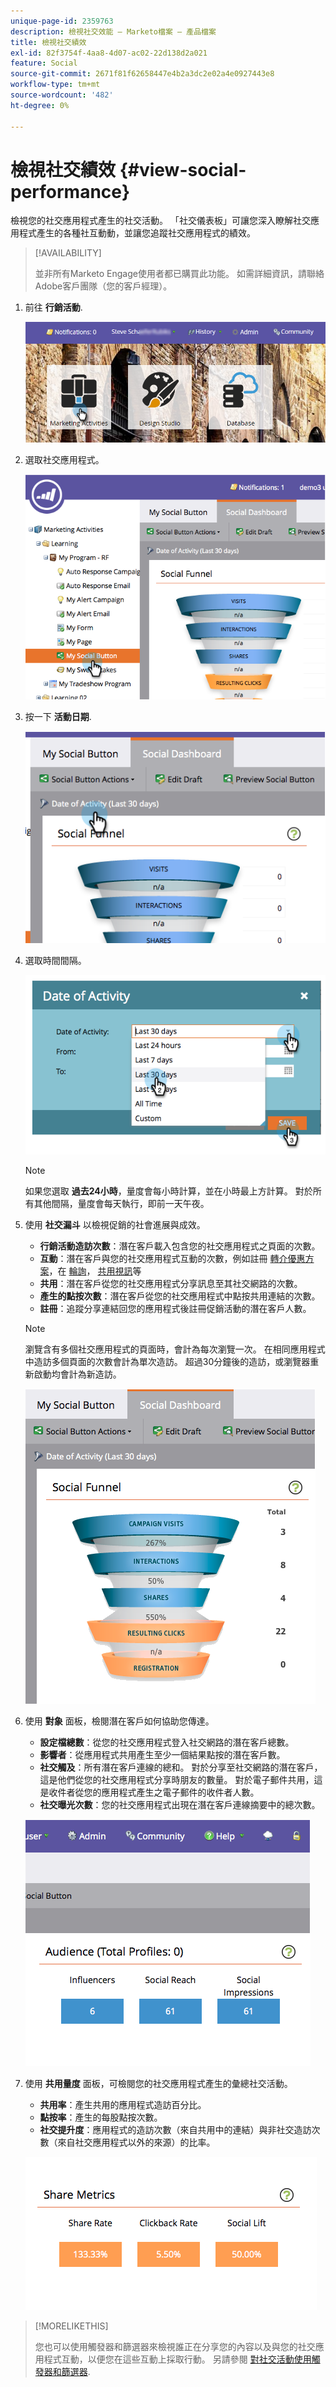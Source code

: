 ```yaml
---
unique-page-id: 2359763
description: 檢視社交效能 — Marketo檔案 — 產品檔案
title: 檢視社交績效
exl-id: 82f3754f-4aa8-4d07-ac02-22d138d2a021
feature: Social
source-git-commit: 2671f81f62658447e4b2a3dc2e02a4e0927443e8
workflow-type: tm+mt
source-wordcount: '482'
ht-degree: 0%

---
```


# 檢視社交績效 {#view-social-performance}

檢視您的社交應用程式產生的社交活動。 「社交儀表板」可讓您深入瞭解社交應用程式產生的各種社互動動，並讓您追蹤社交應用程式的績效。

>[!AVAILABILITY]
>
>並非所有Marketo Engage使用者都已購買此功能。 如需詳細資訊，請聯絡Adobe客戶團隊（您的客戶經理）。

1. 前往 **行銷活動**.

   ![](assets/login-marketing-activities.png)

1. 選取社交應用程式。

   ![](assets/image2014-9-23-17-3a10-3a13.png)

1. 按一下 **活動日期**.

   ![](assets/image2014-9-23-17-3a10-3a22.png)

1. 選取時間間隔。

   ![](assets/image2014-9-23-17-3a10-3a35.png)

   >[!NOTE]
   >
   >如果您選取 **過去24小時**，量度會每小時計算，並在小時最上方計算。 對於所有其他間隔，量度會每天執行，即前一天午夜。

1. 使用 **社交漏斗** 以檢視促銷的社會進展與成效。

   * **行銷活動造訪次數**：潛在客戶載入包含您的社交應用程式之頁面的次數。
   * **互動**：潛在客戶與您的社交應用程式互動的次數，例如註冊 [轉介優惠方案](/help/marketo/product-docs/demand-generation/social/referral-offers/create-a-referral-offer.md)，在 [輪詢](/help/marketo/product-docs/demand-generation/social/creating-a-poll/create-a-poll.md)， [共用視訊](/help/marketo/product-docs/demand-generation/landing-pages/free-form-landing-pages/add-a-video-to-a-free-form-landing-page.md)等
   * **共用**：潛在客戶從您的社交應用程式分享訊息至其社交網路的次數。
   * **產生的點按次數**：潛在客戶從您的社交應用程式中點按共用連結的次數。
   * **註冊**：追蹤分享連結回您的應用程式後註冊促銷活動的潛在客戶人數。

   >[!NOTE]
   >
   >瀏覽含有多個社交應用程式的頁面時，會計為每次瀏覽一次。 在相同應用程式中造訪多個頁面的次數會計為單次造訪。 超過30分鐘後的造訪，或瀏覽器重新啟動均會計為新造訪。

   ![](assets/image2014-9-23-17-3a11-3a16.png)

1. 使用 **對象** 面板，檢閱潛在客戶如何協助您傳達。

   * **設定檔總數**：從您的社交應用程式登入社交網路的潛在客戶總數。
   * **影響者**：從應用程式共用產生至少一個結果點按的潛在客戶數。
   * **社交觸及**：所有潛在客戶連線的總和。 對於分享至社交網路的潛在客戶，這是他們從您的社交應用程式分享時朋友的數量。 對於電子郵件共用，這是收件者從您的應用程式產生之電子郵件的收件者人數。
   * **社交曝光次數**：您的社交應用程式出現在潛在客戶連線摘要中的總次數。

   ![](assets/image2014-9-23-17-3a11-3a26.png)

1. 使用 **共用量度** 面板，可檢閱您的社交應用程式產生的彙總社交活動。

   * **共用率**：產生共用的應用程式造訪百分比。
   * **點按率**：產生的每股點按次數。
   * **社交提升度**：應用程式的造訪次數（來自共用中的連結）與非社交造訪次數（來自社交應用程式以外的來源）的比率。

   ![](assets/image2014-9-23-17-3a11-3a35.png)

>[!MORELIKETHIS]
>
>您也可以使用觸發器和篩選器來檢視誰正在分享您的內容以及與您的社交應用程式互動，以便您在這些互動上採取行動。 另請參閱 [對社交活動使用觸發器和篩選器](/help/marketo/product-docs/demand-generation/social/social-functions/triggers-and-filters-for-social-activities.md).

